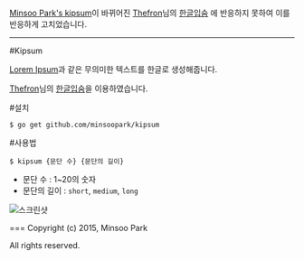 #
[Minsoo Park's kipsum](https://github.com/minsoopark/kipsum)이 바뀌어진 [Thefron](http://thefron.me)님의 [한글입숨](http://hangul.thefron.me/) 에 반응하지 못하여 이를 반응하게 고치었습니다.

-----

#Kipsum

[Lorem Ipsum](https://ko.wikipedia.org/wiki/로렘_입숨)과 같은 무의미한 텍스트를 한글로 생성해줍니다.

[Thefron](http://thefron.me)님의 [한글입숨](http://hangul.thefron.me/)을 이용하였습니다.


#설치

```
$ go get github.com/minsoopark/kipsum
```


#사용법

```
$ kipsum {문단 수} {문단의 길이}
```

- 문단 수 : 1~20의 숫자
- 문단의 길이 : `short`, `medium`, `long`

![스크린샷](https://github.com/minsoopark/kipsum/blob/master/screenshot.png)


===
Copyright (c) 2015, Minsoo Park

All rights reserved.

